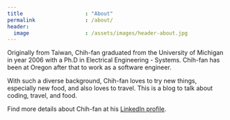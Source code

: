 ```yaml
---
title                    : "About"
permalink                : /about/
header:
  image                  : /assets/images/header-about.jpg
---
```


Originally from Taiwan, Chih-fan graduated from the University of Michigan in year 2006 with a Ph.D in Electrical Engineering - Systems. Chih-fan has been at Oregon after that to work as a software engineer.

With such a diverse background, Chih-fan loves to try new things, especially new food, and also loves to travel. This is a blog to talk about coding, travel, and food.

Find more details about Chih-fan at his [LinkedIn profile](https://www.linkedin.com/in/cf-hsin/).
